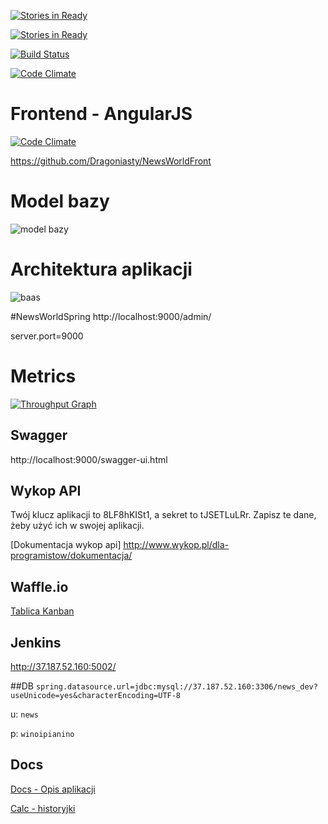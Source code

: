 [![Stories in Ready](https://badge.waffle.io/w4-pwr/NewsWorldSpring.png?label=ready&title=Ready)](https://waffle.io/w4-pwr/NewsWorldSpring)

[![Stories in Ready](https://badge.waffle.io/w4-pwr/NewsWorldSpring.png?label=bug&title=Bugs)](https://waffle.io/w4-pwr/NewsWorldSpring)


[![Build Status](http://37.187.52.160:5002/job/NewsWorld/badge/icon)](http://37.187.52.160:5002/job/NewsWorld)

[![Code Climate](https://codeclimate.com/github/evelan/NewsWorldSpring/badges/gpa.svg)](https://codeclimate.com/github/evelan/NewsWorldSpring)

# Frontend - AngularJS
[![Code Climate](https://codeclimate.com/github/Dragoniasty/NewsWorldFront/badges/gpa.svg)](https://codeclimate.com/github/Dragoniasty/NewsWorldFront)

https://github.com/Dragoniasty/NewsWorldFront

# Model bazy
![model bazy](http://i.imgur.com/3Dxcj4S.png)

# Architektura aplikacji
![baas](http://i.imgur.com/SGVozaA.png)

#NewsWorldSpring
http://localhost:9000/admin/

server.port=9000

# Metrics
[![Throughput Graph](https://graphs.waffle.io/evelan/NewsWorldSpring/throughput.svg)](https://waffle.io/evelan/NewsWorldSpring/metrics)

## Swagger
http://localhost:9000/swagger-ui.html

## Wykop API
Twój klucz aplikacji to 8LF8hKISt1, a sekret to tJSETLuLRr. Zapisz te dane, żeby użyć ich w swojej aplikacji.

[Dokumentacja wykop api] http://www.wykop.pl/dla-programistow/dokumentacja/

## Waffle.io
[Tablica Kanban](https://waffle.io/w4-pwr/NewsWorldSpring)

## Jenkins
http://37.187.52.160:5002/

##DB
`spring.datasource.url=jdbc:mysql://37.187.52.160:3306/news_dev?useUnicode=yes&characterEncoding=UTF-8`

u: `news`

p: `winoipianino`

## Docs
[Docs - Opis aplikacji](https://docs.google.com/document/d/1VANJ2yBULKqRvS25Dz2V9VFLijS-6t9b80mR4y7JHHc/edit)

[Calc - historyjki](https://docs.google.com/spreadsheets/d/1TnmoEvcOgcc_QbaBTp02Tn_28LKu6qOBgaNQdYzzJ9M/edit#gid=0)
